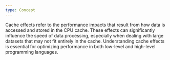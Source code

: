```yaml
---
type: Concept
---
```


Cache effects refer to the performance impacts that result from how data is accessed and stored in the CPU cache. These effects can significantly influence the speed of data processing, especially when dealing with large datasets that may not fit entirely in the cache. Understanding cache effects is essential for optimizing performance in both low-level and high-level programming languages.